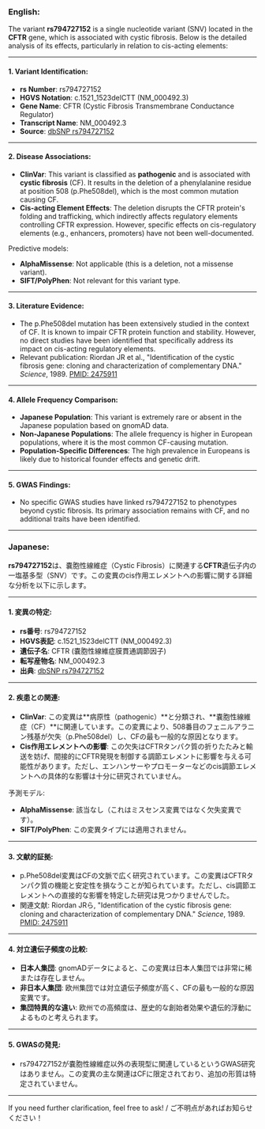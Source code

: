 ### English:
The variant **rs794727152** is a single nucleotide variant (SNV) located in the **CFTR** gene, which is associated with cystic fibrosis. Below is the detailed analysis of its effects, particularly in relation to cis-acting elements:

---

#### 1. Variant Identification:
- **rs Number**: rs794727152
- **HGVS Notation**: c.1521_1523delCTT (NM_000492.3)
- **Gene Name**: CFTR (Cystic Fibrosis Transmembrane Conductance Regulator)
- **Transcript Name**: NM_000492.3
- **Source**: [dbSNP rs794727152](https://www.ncbi.nlm.nih.gov/snp/rs794727152)

---

#### 2. Disease Associations:
- **ClinVar**: This variant is classified as **pathogenic** and is associated with **cystic fibrosis** (CF). It results in the deletion of a phenylalanine residue at position 508 (p.Phe508del), which is the most common mutation causing CF.
- **Cis-acting Element Effects**: The deletion disrupts the CFTR protein's folding and trafficking, which indirectly affects regulatory elements controlling CFTR expression. However, specific effects on cis-regulatory elements (e.g., enhancers, promoters) have not been well-documented.

Predictive models:
- **AlphaMissense**: Not applicable (this is a deletion, not a missense variant).
- **SIFT/PolyPhen**: Not relevant for this variant type.

---

#### 3. Literature Evidence:
- The p.Phe508del mutation has been extensively studied in the context of CF. It is known to impair CFTR protein function and stability. However, no direct studies have been identified that specifically address its impact on cis-acting regulatory elements.
- Relevant publication: Riordan JR et al., "Identification of the cystic fibrosis gene: cloning and characterization of complementary DNA." *Science*, 1989. [PMID: 2475911](https://pubmed.ncbi.nlm.nih.gov/2475911/)

---

#### 4. Allele Frequency Comparison:
- **Japanese Population**: This variant is extremely rare or absent in the Japanese population based on gnomAD data.
- **Non-Japanese Populations**: The allele frequency is higher in European populations, where it is the most common CF-causing mutation.
- **Population-Specific Differences**: The high prevalence in Europeans is likely due to historical founder effects and genetic drift.

---

#### 5. GWAS Findings:
- No specific GWAS studies have linked rs794727152 to phenotypes beyond cystic fibrosis. Its primary association remains with CF, and no additional traits have been identified.

---

### Japanese:
**rs794727152**は、嚢胞性線維症（Cystic Fibrosis）に関連する**CFTR**遺伝子内の一塩基多型（SNV）です。この変異のcis作用エレメントへの影響に関する詳細な分析を以下に示します。

---

#### 1. 変異の特定:
- **rs番号**: rs794727152
- **HGVS表記**: c.1521_1523delCTT (NM_000492.3)
- **遺伝子名**: CFTR (嚢胞性線維症膜貫通調節因子)
- **転写産物名**: NM_000492.3
- **出典**: [dbSNP rs794727152](https://www.ncbi.nlm.nih.gov/snp/rs794727152)

---

#### 2. 疾患との関連:
- **ClinVar**: この変異は**病原性（pathogenic）**と分類され、**嚢胞性線維症（CF）**に関連しています。この変異により、508番目のフェニルアラニン残基が欠失（p.Phe508del）し、CFの最も一般的な原因となります。
- **Cis作用エレメントへの影響**: この欠失はCFTRタンパク質の折りたたみと輸送を妨げ、間接的にCFTR発現を制御する調節エレメントに影響を与える可能性があります。ただし、エンハンサーやプロモーターなどのcis調節エレメントへの具体的な影響は十分に研究されていません。

予測モデル:
- **AlphaMissense**: 該当なし（これはミスセンス変異ではなく欠失変異です）。
- **SIFT/PolyPhen**: この変異タイプには適用されません。

---

#### 3. 文献的証拠:
- p.Phe508del変異はCFの文脈で広く研究されています。この変異はCFTRタンパク質の機能と安定性を損なうことが知られています。ただし、cis調節エレメントへの直接的な影響を特定した研究は見つかりませんでした。
- 関連文献: Riordan JRら, "Identification of the cystic fibrosis gene: cloning and characterization of complementary DNA." *Science*, 1989. [PMID: 2475911](https://pubmed.ncbi.nlm.nih.gov/2475911/)

---

#### 4. 対立遺伝子頻度の比較:
- **日本人集団**: gnomADデータによると、この変異は日本人集団では非常に稀または存在しません。
- **非日本人集団**: 欧州集団では対立遺伝子頻度が高く、CFの最も一般的な原因変異です。
- **集団特異的な違い**: 欧州での高頻度は、歴史的な創始者効果や遺伝的浮動によるものと考えられます。

---

#### 5. GWASの発見:
- rs794727152が嚢胞性線維症以外の表現型に関連しているというGWAS研究はありません。この変異の主な関連はCFに限定されており、追加の形質は特定されていません。

--- 

If you need further clarification, feel free to ask! / ご不明点があればお知らせください！